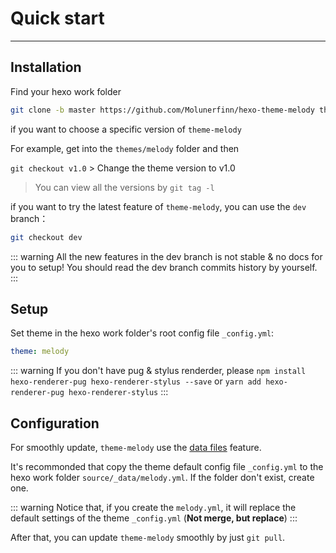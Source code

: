 # Quick start
------

## Installation

Find your hexo work folder

```bash
git clone -b master https://github.com/Molunerfinn/hexo-theme-melody themes/melody
```

if you want to choose a specific version of `theme-melody`

For example, get into the `themes/melody` folder and then

`git checkout v1.0` > Change the theme version to v1.0

> You can view all the versions by `git tag -l`

if you want to try the latest feature of `theme-melody`, you can use the `dev` branch：

```bash
git checkout dev
```

::: warning
All the new features in the dev branch is not stable & no docs for you to setup! You should read the dev branch commits history by yourself.
:::

## Setup

Set theme in the hexo work folder's root config file `_config.yml`:

```yaml
theme: melody
```

::: warning
If you don't have pug & stylus renderder, please `npm install hexo-renderer-pug hexo-renderer-stylus --save` or `yarn add hexo-renderer-pug hexo-renderer-stylus`
:::

## Configuration

For smoothly update, `theme-melody` use the [data files](https://hexo.io/docs/data-files.html) feature.

It's recommonded that copy the theme default config file `_config.yml` to the hexo work folder `source/_data/melody.yml`. If the folder don't exist, create one.

::: warning
Notice that, if you create the `melody.yml`, it will replace the default settings of the theme `_config.yml` (**Not merge, but replace**)
:::

After that, you can update `theme-melody` smoothly by just `git pull`.
